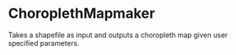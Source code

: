 # ChoroplethMapmaker
Takes a shapefile as input and outputs a choropleth map given user specified parameters.
